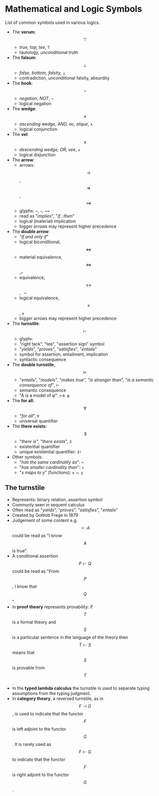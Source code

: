 # Mathematical and Logic Symbols

List of common symbols used in various logics.

- The __verum__: $$\top$$
  - _true, top, tee_, `T`
  - tautology, unconditional truth
- The __falsum__: $$\bot$$
  - _false, bottom, falsity_, `⊥`
  - contradiction, unconditional falsity, absurdity
- The __hook__: $$\lnot$$
  - _negation_, _NOT_, `¬`
  - logical negation
- The __wedge__: $$\land$$
  - _ascending wedge, AND, ac, atque_, `∧`
  - logical conjunction
- The __vel__: $$\lor$$
  - _descending wedge, OR, vee_, `v`
  - logical disjunction
- The __arrow__:
  - arrows: $$\to$$, $$\Rightarrow$$, $$\implies$$
  - glyphs: `→`, `⇒`, `⟹`
  - read as "_implies_", "_if...then_"
  - logical (material) implication
  - bigger arrows may represent higher precedence
- The __double arrow__:
  - "_if and only if_"
  - logical biconditional, $$\iff$$
  - material equivalence, $$\Leftrightarrow$$,`⇔`
  - equivalence, $$\leftrightarrow$$, ` ↔`
  - logical equivalence, $$\equiv$$, `≡`
  - bigger arrows may represent higher precedence
- The __turnstile__: $$\vdash$$
  - glyph`⊢`
  - "right tack", "tee", "assertion sign" symbol
  - "_yields_", "_proves_", "_satisfies_", "_entails_"
  - symbol for assertion, entailment, implication
  - syntactic consequence
- The __double turnstile__, $$\models$$
  - "_entails_", "_models_", "_makes true_", "_is stronger than_", "_is a semantic consequence of_", `⊨`
  - semantic consequence
  - "A is a model of φ": `⊨A φ`
- The __for all__: $$\forall$$
  - "_for all_", `∀`
  - universal quantifier
- The __there exists__: $$\exists$$
  - "_there is_", "_there exists_", `∃`
  - existential quantifier
  - unique existential quantifier: `∃!`
- Other symbols:
  - "_has the same cardinality as_": `≈`
  - "_has smaller cardinality than_": `≺`
  - "_x maps to y_" (functions): `x ↦ y`





## The turnstile
- Represents: binary relation, assertion symbol
- Commonly seen in sequent calculus
- Often read as "_yields_", "_proves_", "_satisfies_", "_entails_"
- Created by Gottlob Frege in 1879
- Judgement of some content e.g. $$\vdash A$$ could be read as "I know $$A$$ is true".
- A conditional assertion $$P\vdash Q$$ could be read as "From $$P$$, I know that $$Q$$".
- In **proof theory** represents provability: if $$T$$ is a formal theory and $$S$$ is a particular sentence in the language of the theory then $$T\vdash S$$ means that $$S$$ is provable from $$T$$.
- In the **typed lambda calculus** the turnstile is used to separate typing assumptions from the typing judgment.
- In **category theory**, a reversed turnstile, as in $$F\dashv G$$, is used to indicate that the functor $$F$$ is left adjoint to the functor $$G$$. It is rarely used as $$F\vdash G$$ to indicate that the functor $$F$$ is right adjoint to the functor $$G$$.
